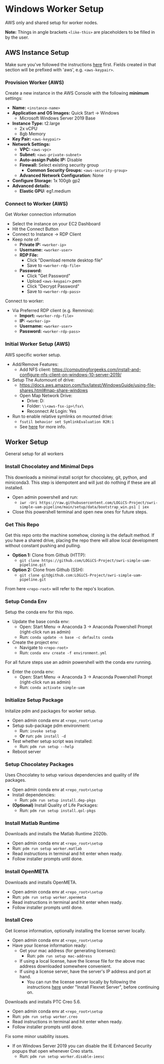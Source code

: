 # Windows Worker Setup

AWS only and shared setup for worker nodes.

**Note:** Things in angle brackets `<like-this>` are placeholders to be filled in
by the user.

## AWS Instance Setup

Make sure you've followed the instructions [here](README_AWS.md) first.
Fields created in that section will be prefixed with 'aws', e.g. `<aws-keypair>`.

### Provision Worker (AWS)

Create a new instance in the AWS Console with the following **minimum** settings:

  - **Name:** `<instance-name>`
  - **Application and OS Images:** Quick Start -> Windows
    - Microsoft Windows Server 2019 Base
  - **Instance Type:** t2.large
    - 2x vCPU
    - 8gb Memory
  - **Key Pair:** `<aws-keypair>`
  - **Network Settings:**
    - **VPC:** `<aws-vpc>`
    - **Subnet:** `<aws-private-subnet>`
    - **Auto-assign Public IP:** Disable
    - **Firewall:** Select existing security group
      - **Common Security Groups:** `<aws-security-group>`
    - **Advanced Network Configuration:** None
  - **Configure Storage:** 1x 100gb gp2
  - **Advanced details:**
    - **Elastic GPU:** eg1.medium

### Connect to Worker (AWS)

Get Worker connection information

 - Select the instance on your EC2 Dashboard
 - Hit the Connect Button
 - Connect to Instance -> RDP Client
 - Keep note of:
   - **Private IP:** `<worker-ip>`
   - **Username:** `<worker-user>`
   - **RDP File:**
     - Click "Download remote desktop file"
     - Save to `<worker-rdp-file>`
   - **Password:**
     - Click "Get Password"
     - Upload `<aws-keypair>`.pem
     - Click "Decrypt Password"
     - Save to `<worker-rdp-pass>`

Connect to worker:

  - Via Preferred RDP client (e.g. Remmina):
    - **Import:** `<worker-rdp-file>`
    - **IP:** `<worker-ip>`
    - **Username:** `<worker-user>`
    - **Password:** `<worker-rdp-pass>`

### Initial Worker Setup (AWS)

AWS specific worker setup.

  - Add/Remove Features:
    - Add NFS client: https://computingforgeeks.com/install-and-configure-nfs-client-on-windows-10-server-2019/
  - Setup The Automount of drive:
    - https://docs.aws.amazon.com/fsx/latest/WindowsGuide/using-file-shares.html#map-share-windows
    - Open Map Network Drive:
      - Drive: D:
      - Folder: `\\<aws-fsx-ip>\fsx\`
      - Reconnect At Login: Yes
  - Run to enable relative symlinks on mounted drive: 
    - `fsutil behavior set SymlinkEvaluation R2R:1`
    - See [here](https://neurotechnics.com/blog/fix-symbolic-link-cannot-be-followed/) for more info.

## Worker Setup

General setup for all workers

### Install Chocolatey and Minimal Deps

This downloads a minimal install script for chocolatey, git, python, and
miniconda3.
This step is idempotent and will just do nothing if these are all installed.

  - Open admin powershell and run:
    - `iwr -Uri https://raw.githubusercontent.com/LOGiCS-Project/swri-simple-uam-pipeline/main/setup/data/bootstrap_win.ps1 | iex`
  - Close this powershell terminal and open new ones for future steps.

### Get This Repo

Get this repo onto the machine somehow, cloning is the default method.
If you have a shared drive, placing the repo there will allow local development
without constant pushing and pulling.

  - **Option 1:** Clone from Github (HTTP):
    - `git clone https://github.com/LOGiCS-Project/swri-simple-uam-pipeline.git`
  - **Option 2:** Clone from Github (SSH):
    - `git clone git@github.com:LOGiCS-Project/swri-simple-uam-pipeline.git`

From here `<repo-root>` will refer to the repo's location.

### Setup Conda Env

Setup the conda env for this repo.

  - Update the base conda env:
    - Open: Start Menu -> Anaconda 3 -> Anaconda Powershell Prompt (right-click run as admin)
    - Run: `conda update -n base -c defaults conda`
  - Create the project env:
    - Navigate to `<repo-root>`
    - Run: `conda env create -f environment.yml`

For all future steps use an admin powershell with the conda env running.

  - Enter the conda env:
    - Open: Start Menu -> Anaconda 3 -> Anaconda Powershell Prompt (right-click run as admin)
    - Run: `conda activate simple-uam`

### Initialize Setup Package

Initalize pdm and packages for worker setup.

  - Open admin conda env at `<repo_root>\setup`
  - Setup sub-package pdm environment:
    - Run: `invoke setup`
    - **Or** run: `pdm install -d`
  - Test whether setup script was installed:
    - Run: `pdm run setup --help`
  - Reboot server

### Setup Chocolatey Packages

Uses Chocolatey to setup various dependencies and quality of life packages.

  - Open admin conda env at `<repo_root>\setup`
  - Install dependencies:
    - Run: `pdm run setup install.dep-pkgs`
  - **(Optional)** Install Quality of Life Packages:
    - Run: `pdm run setup install.qol-pkgs`

### Install Matlab Runtime

Downloads and installs the Matlab Runtime 2020b.

  - Open admin conda env at `<repo_root>\setup`
  - Run: `pdm run setup worker.matlab`
  - Read instructions in terminal and hit enter when ready.
  - Follow installer prompts until done.

### Install OpenMETA

Downloads and installs OpenMETA.

  - Open admin conda env at `<repo_root>\setup`
  - Run: `pdm run setup worker.openmeta`
  - Read instructions in terminal and hit enter when ready.
  - Follow installer prompts until done.

### Install Creo

Get license information, optionally installing the license server locally.

  - Open admin conda env at `<repo_root>\setup`
  - Have your license information ready:
    - Get your mac address (for generating licenses):
      - Run: `pdm run setup mac-address`
    - If using a local license, have the license file for the above mac
      address downloaded somewhere convenient.
    - If using a license server, have the server's IP address and port at hand.
      - You can run the license server locally by following the instructions
        [here](README_LICENSE.md) under "Install Flexnet Server", before
        continuing on.

Downloads and installs PTC Creo 5.6.

  - Open admin conda env at `<repo_root>\setup`
  - Run: `pdm run setup worker.creo`
  - Read instructions in terminal and hit enter when ready.
  - Follow installer prompts until done.

Fix some minor usability issues.

  - If on Windows Server 2019 you can disable the IE Enhanced Security popups
    that open whenever Creo starts.
    - Run: `pdm run setup worker.disable-ieesc`
